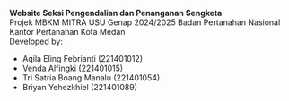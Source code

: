 **Website Seksi Pengendalian dan Penanganan Sengketa** <br>
Projek MBKM MITRA USU Genap 2024/2025 Badan Pertanahan Nasional <br>
Kantor Pertanahan Kota Medan <br>
Developed by: 
- Aqila Eling Febrianti (221401012)
- Venda Alfingki (221401015)
- Tri Satria Boang Manalu (221401054)
- Briyan Yehezkhiel (221401089)
